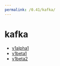 ```yaml
---
permalink: /0.41/kafka/
---
```


# kafka



* [v1alpha1](v1alpha1/index.md)
* [v1beta1](v1beta1/index.md)
* [v1beta2](v1beta2/index.md)